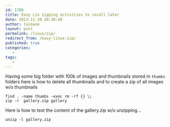 ```yaml
---
id: 1786
title: Easy Lin zipping activities to recall later
date: 2013-11-28 20:38:49
author: taimane
layout: post
permalink: /linux/zip/
redirect_from: /easy-linux-zip/
published: true
categories:
   -
tags:
   -
---
```

Having some big folder with 100k of images and thumbnails stored in <code>thumbs</code> folders here is how to delete all thumbnails and to create a zip of all images w/o thumbnails


```
find . -name thumbs -exec rm -rf {} \;
zip -r  gallery.zip gallery
```

Here is how to test the content of the gallery.zip w/o unzipping...

```
unzip -l gallery.zip
```
